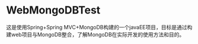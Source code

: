 # WebMongoDBTest
这是使用Spring+Spring MVC+MongoDB构建的一个javaEE项目，目标是通过构建web项目与MongoDB整合，了解MongoDB在实际开发的使用方法和目的。
